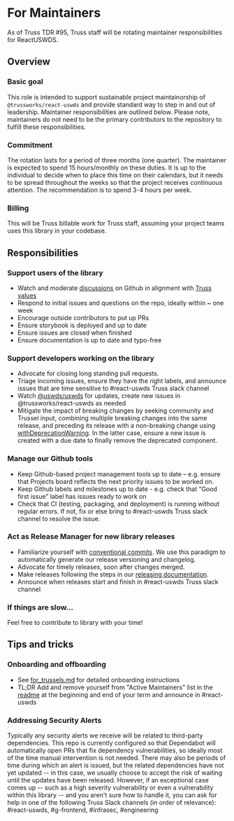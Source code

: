 # For Maintainers

As of Truss TDR #95, Truss staff will be rotating maintainer responsibilities for ReactUSWDS.

## Overview

### Basic goal

This role is intended to support sustainable project maintainorship of `@trussworks/react-uswds` and provide standard way to step in and out of leadership. Maintainer responsibilities are outlined below. Please note, maintainers do not need to be the primary contributors to the repository to fulfill these responsibilities.

### Commitment

The rotation lasts for a period of three months (one quarter).  The maintainer is expected to spend 15 hours/monthly on these duties. It is up to the individual to decide when to place this time on their calendars, but it needs to be spread throughout the weeks so that the project receives continuous attention. The recommendation is to spend 3-4 hours per week.

### Billing

This will be Truss billable work for Truss staff, assuming your project teams uses this library in your codebase.

## Responsibilities

### Support users of the library

- Watch and moderate [discussions](https://github.com/trussworks/react-uswds/discussions) on Github in alignment with [Truss values](https://truss.works/values)
- Respond to initial issues and questions on the repo, ideally within ~ one week
- Encourage outside contributors to put up PRs
- Ensure storybook is deployed and up to date
- Ensure issues are closed when finished
- Ensure documentation is up to date and typo-free

### Support developers working on the library

- Advocate for closing long standing pull requests.
- Triage incoming issues, ensure they have the right labels, and announce issues that are time sensitive to #react-uswds Truss slack channel
- Watch [@uswds/uswds](https://github.com/uswds/uswds) for updates, create new issues in @trussworks/react-uswds as needed
- Mitigate the impact of breaking changes by seeking community and Trussel input, combining multiple breaking changes into the same release, and preceding its release with a non-breaking change using [withDeprecationWarning](../src/components/hoc/withDeprecationWarning.tsx). In the latter case, ensure a new issue is created with a due date to finally remove the deprecated component.

### Manage our Github tools

- Keep Github-based project management tools up to date – e.g. ensure that Projects board reflects the next priority issues to be worked on.
- Keep Github labels and milestones up to date - e.g. check that “Good first issue” label has issues ready to work on
- Check that CI (testing, packaging, and deployment) is running without regular errors. If not, fix or else bring to #react-uswds Truss slack channel to resolve the issue.

### Act as Release Manager for new library releases

- Familiarize yourself with [conventional commits](https://www.conventionalcommits.org). We use this paradigm to automatically generate our release versioning and changelog.
- Advocate for timely releases, soon after changes merged.
- Make releases following the steps in our [releasing documentation](./releasing.md).
- Announce when releases start and finish in #react-uswds Truss slack channel

### If things are slow...

Feel free to contribute to library with your time!

## Tips and tricks

### Onboarding and offboarding

- See [for_trussels.md](for_trussels.md) for detailed onboarding instructions
- TL;DR Add and remove yourself from "Active Maintainers" list in the [readme](../README.md) at the beginning and end of your term  and announce in #react-uswds

### Addressing Security Alerts

Typically any security alerts we receive will be related to third-party dependencies. This repo is currently configured so that Dependabot will automatically open PRs that fix dependency vulnerabilities, so ideally most of the time manual intervention is not needed. There may also be periods of time during which an alert is issued, but the related dependencies have not yet updated -- in this case, we usually choose to accept the risk of waiting until the updates have been released. However, if an exceptional case comes up -- such as a high severity vulnerability or even a vulnerability within this library -- and you aren't sure how to handle it, you can ask for help in one of the following Truss Slack channels (in order of relevance): #react-uswds, #g-frontend, #infrasec, #engineering
